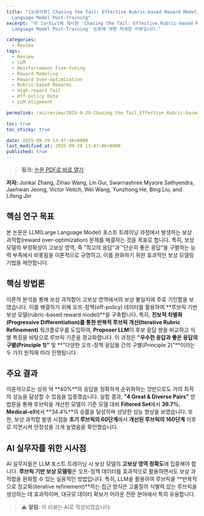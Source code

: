 ```yaml
---
title: "[논문리뷰] Chasing the Tail: Effective Rubric-based Reward Modeling for Large
  Language Model Post-Training"
excerpt: "이 [arXiv]에 게시한 'Chasing the Tail: Effective Rubric-based Reward Modeling for Large
  Language Model Post-Training' 논문에 대한 자세한 리뷰입니다."

categories:
  - Review
tags:
  - Review
  - LLM
  - Reinforcement Fine-tuning
  - Reward Modeling
  - Reward Over-optimization
  - Rubric-based Rewards
  - High-reward Tail
  - Off-policy Data
  - LLM Alignment

permalink: /ai/review/2025-9-29-Chasing_the_Tail_Effective_Rubric-based_Reward_Modeling_for_Large_Language_Model_Post-Training/

toc: true
toc_sticky: true

date: 2025-09-29 13:47:46+0900
last_modified_at: 2025-09-29 13:47:46+0900
published: true
---
```

> **링크:** [논문 PDF로 바로 열기](https://arxiv.org/abs/2509.21500)

**저자:** Junkai Zhang, Zihao Wang, Lin Gui, Swarnashree Mysore Sathyendra, Jaehwan Jeong, Victor Veitch, Wei Wang, Yunzhong He, Bing Liu, and Lifeng Jin



## 핵심 연구 목표
본 논문은 LLM(Large Language Model) 포스트 트레이닝 과정에서 발생하는 보상 과적합(reward over-optimization) 문제를 해결하는 것을 목표로 합니다. 특히, 보상 모델의 부정확성이 고보상 영역, 즉 "최고의 응답"과 "단순히 좋은 응답"을 구별하는 능력 부족에서 비롯됨을 이론적으로 규명하고, 이를 완화하기 위한 효과적인 보상 모델링 기법을 제안합니다.

## 핵심 방법론
이론적 분석을 통해 보상 과적합이 고보상 영역에서의 보상 불일치에 주로 기인함을 보였습니다. 이를 해결하기 위해 오프-정책(off-policy) 데이터를 활용하여 **루브릭 기반 보상 모델(rubric-based reward model)**을 구축합니다. 특히, **진보적 차별화(Progressive Differentiation)를 통한 반복적 루브릭 개선(Iterative Rubric Refinement)** 워크플로우를 도입하여, **Proposer LLM**이 후보 응답 쌍을 비교하고 식별 특징을 바탕으로 루브릭 기준을 정교화합니다. 이 과정은 **"우수한 응답과 좋은 응답의 구별(Principle 1)"** 및 **"다양한 오프-정책 응답들 간의 구별(Principle 2)"**이라는 두 가지 원칙에 따라 진행됩니다.

## 주요 결과
이론적으로는 상위 약 **40%**의 응답을 정확하게 순위화하는 것만으로도 거의 최적의 성능을 달성할 수 있음을 입증했습니다. 실험 결과, **"4 Great & Diverse Pairs"** 방법론을 통해 루브릭을 개선한 모델이 기준 모델 대비 **Filtered Set**에서 **39.7%**, **Medical-o1**에서 **34.4%**의 승률을 달성하며 상당한 성능 향상을 보였습니다. 또한, 보상 과적합 발생 시점을 **초기 루브릭의 60단계**에서 **개선된 루브릭의 160단계** 이후로 지연시켜 안정성을 크게 높였음을 확인했습니다.

## AI 실무자를 위한 시사점
AI 실무자들은 LLM 포스트 트레이닝 시 보상 모델의 **고보상 영역 정확도**에 집중해야 합니다. **루브릭 기반 보상 모델링**은 오프-정책 데이터를 효과적으로 활용하면서도 보상 과적합을 완화할 수 있는 실용적인 방법입니다. 특히, LLM을 활용하여 루브릭을 **반복적으로 정교화(iterative refinement)**하는 접근 방식은 고품질의 식별력 있는 루브릭을 생성하는 데 효과적이며, 대규모 데이터 확보가 어려운 전문 분야에서 특히 유용합니다.

> ⚠️ **알림:** 이 리뷰는 AI로 작성되었습니다.